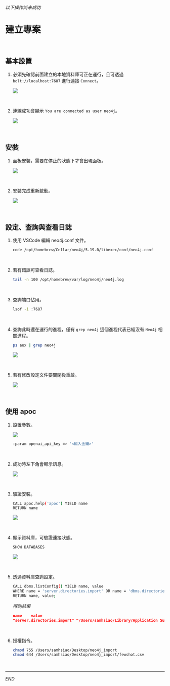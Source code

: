 _以下操作尚未成功_

# 建立專案

<br>

## 基本設置

1. 必須先確認前面建立的本地資料庫可正在運行，且可透過 `bolt://localhost:7687` 進行連接 `Connect`。

    ![](images/img_21.png)

<br>

2. 連線成功會顯示 `You are connected as user neo4j`。

    ![](images/img_22.png)

<br>

## 安裝

1. 面板安裝，需要在停止的狀態下才會出現面板。

    ![](images/img_28.png)

<br>

2. 安裝完成重新啟動。

    ![](images/img_29.png)

<br>

## 設定、查詢與查看日誌

1. 使用 VSCode 編輯 neo4j.conf 文件。

    ```bash
    code /opt/homebrew/Cellar/neo4j/5.19.0/libexec/conf/neo4j.conf
    ```

<br>

2. 若有錯誤可查看日誌。

    ```bash
    tail -n 100 /opt/homebrew/var/log/neo4j/neo4j.log
    ```

<br>

3. 查詢端口佔用。

    ```bash
    lsof -i :7687
    ```

<br>

4. 查詢此時還在運行的進程，僅有 `grep neo4j` 這個進程代表已經沒有 `Neo4j` 相關進程。

    ```bash
    ps aux | grep neo4j
    ```

    ![](images/img_27.png)

<br>

5. 若有修改設定文件要關閉後重啟。

    ![](images/img_26.png)

<br>

## 使用 apoc

1. 設置參數。

    ![](images/img_23.png)

    ```bash
    :param openai_api_key => '<輸入金鑰>'
    ```

<br>

2. 成功時左下角會顯示訊息。

    ![](images/img_24.png)

<br>

3. 驗證安裝。

    ```bash
    CALL apoc.help('apoc') YIELD name
    RETURN name
    ```

    ![](images/img_30.png)

<br>

4. 顯示資料庫，可驗證連接狀態。

    ```bash
    SHOW DATABASES
    ```

    ![](images/img_31.png)

<br>

5. 透過資料庫查詢設定。

    ```bash
    CALL dbms.listConfig() YIELD name, value
    WHERE name = 'server.directories.import' OR name = 'dbms.directories.import'
    RETURN name, value;
    ```

    _得到結果_

    ```json
    name	value
    "server.directories.import"	"/Users/samhsiao/Library/Application Support/Neo4j Desktop/Application/relate-data/dbmss/dbms-c529c4ab-fc9c-4dc5-9572-f0460f901550/import"
    ```

<br>

6. 授權指令。

    ```bash
    chmod 755 /Users/samhsiao/Desktop/neo4j_import
    chmod 644 /Users/samhsiao/Desktop/neo4j_import/fewshot.csv
    ```

<br>

___

_END_